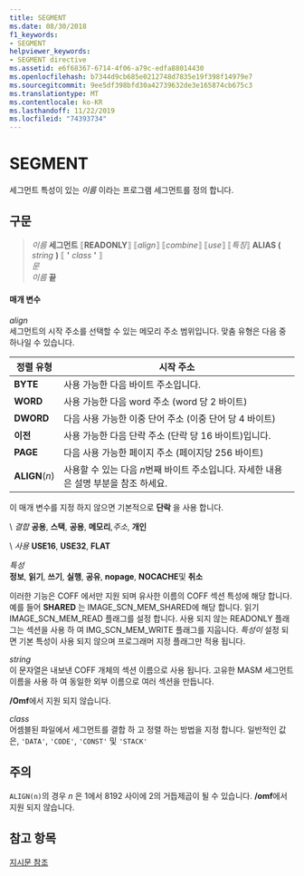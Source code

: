 ```yaml
---
title: SEGMENT
ms.date: 08/30/2018
f1_keywords:
- SEGMENT
helpviewer_keywords:
- SEGMENT directive
ms.assetid: e6f68367-6714-4f06-a79c-edfa88014430
ms.openlocfilehash: b7344d9cb685e0212748d7835e19f398f14979e7
ms.sourcegitcommit: 9ee5df398bfd30a42739632de3e165874cb675c3
ms.translationtype: MT
ms.contentlocale: ko-KR
ms.lasthandoff: 11/22/2019
ms.locfileid: "74393734"
---
```

# <a name="segment"></a>SEGMENT

세그먼트 특성이 있는 *이름* 이라는 프로그램 세그먼트를 정의 합니다.

## <a name="syntax"></a>구문

> *이름* **세그먼트** ⟦**READONLY**⟧ ⟦*align*⟧ ⟦*combine*⟧ ⟦*use*⟧ ⟦*특징*⟧ **ALIAS (** _string_ **)** ⟦ __'__ *class* __'__ ⟧ \
> *문*\
> *이름* **끝**

#### <a name="parameters"></a>매개 변수

*align*<br/>
세그먼트의 시작 주소를 선택할 수 있는 메모리 주소 범위입니다. 맞춤 유형은 다음 중 하나일 수 있습니다.

|정렬 유형|시작 주소|
|----------------|----------------------|
|**BYTE**|사용 가능한 다음 바이트 주소입니다.|
|**WORD**|사용 가능한 다음 word 주소 (word 당 2 바이트)|
|**DWORD**|다음 사용 가능한 이중 단어 주소 (이중 단어 당 4 바이트)|
|**이전**|사용 가능한 다음 단락 주소 (단락 당 16 바이트)입니다.|
|**PAGE**|다음 사용 가능한 페이지 주소 (페이지당 256 바이트)|
|**ALIGN**(*n*)|사용할 수 있는 다음 *n*번째 바이트 주소입니다. 자세한 내용은 설명 부분을 참조 하세요.|

이 매개 변수를 지정 하지 않으면 기본적으로 **단락** 을 사용 합니다.

\ *결합*
**공용**, **스택**, **공용**, **메모리**,<em>주소</em>, **개인**

\ *사용*
**USE16**, **USE32**, **FLAT**

*특성*\
**정보**, **읽기**, **쓰기**, **실행**, **공유**, **nopage**, **NOCACHE**및 **취소**

이러한 기능은 COFF 에서만 지원 되며 유사한 이름의 COFF 섹션 특성에 해당 합니다. 예를 들어 **SHARED** 는 IMAGE_SCN_MEM_SHARED에 해당 합니다. 읽기 IMAGE_SCN_MEM_READ 플래그를 설정 합니다. 사용 되지 않는 READONLY 플래그는 섹션을 사용 하 여 IMG_SCN_MEM_WRITE 플래그를 지웁니다. *특성이* 설정 되 면 기본 특성이 사용 되지 않으며 프로그래머 지정 플래그만 적용 됩니다.

_string_\
이 문자열은 내보낸 COFF 개체의 섹션 이름으로 사용 됩니다.  고유한 MASM 세그먼트 이름을 사용 하 여 동일한 외부 이름으로 여러 섹션을 만듭니다.

**/Omf**에서 지원 되지 않습니다.

*class*\
어셈블된 파일에서 세그먼트를 결합 하 고 정렬 하는 방법을 지정 합니다. 일반적인 값은, `'DATA'`, `'CODE'`, `'CONST'` 및 `'STACK'`

## <a name="remarks"></a>주의

`ALIGN(n)`의 경우 *n* 은 1에서 8192 사이에 2의 거듭제곱이 될 수 있습니다. **/omf**에서 지원 되지 않습니다.

## <a name="see-also"></a>참고 항목

[지시문 참조](directives-reference.md)
